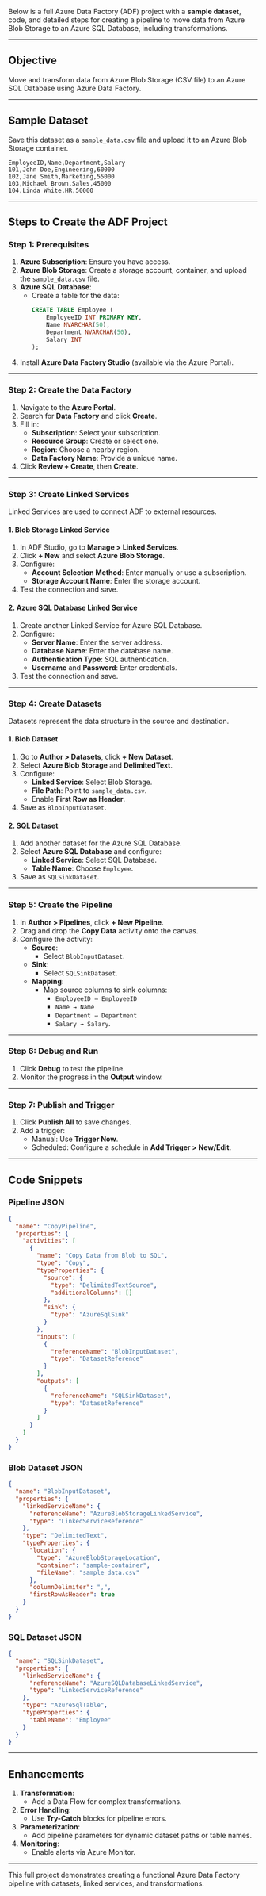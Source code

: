 Below is a full Azure Data Factory (ADF) project with a **sample dataset**, code, and detailed steps for creating a pipeline to move data from Azure Blob Storage to an Azure SQL Database, including transformations.

---

## **Objective**
Move and transform data from Azure Blob Storage (CSV file) to an Azure SQL Database using Azure Data Factory.

---

## **Sample Dataset**
Save this dataset as a `sample_data.csv` file and upload it to an Azure Blob Storage container.

```csv
EmployeeID,Name,Department,Salary
101,John Doe,Engineering,60000
102,Jane Smith,Marketing,55000
103,Michael Brown,Sales,45000
104,Linda White,HR,50000
```

---

## **Steps to Create the ADF Project**

### **Step 1: Prerequisites**
1. **Azure Subscription**: Ensure you have access.
2. **Azure Blob Storage**: Create a storage account, container, and upload the `sample_data.csv` file.
3. **Azure SQL Database**:
   - Create a table for the data:
     ```sql
     CREATE TABLE Employee (
         EmployeeID INT PRIMARY KEY,
         Name NVARCHAR(50),
         Department NVARCHAR(50),
         Salary INT
     );
     ```
4. Install **Azure Data Factory Studio** (available via the Azure Portal).

---

### **Step 2: Create the Data Factory**
1. Navigate to the **Azure Portal**.
2. Search for **Data Factory** and click **Create**.
3. Fill in:
   - **Subscription**: Select your subscription.
   - **Resource Group**: Create or select one.
   - **Region**: Choose a nearby region.
   - **Data Factory Name**: Provide a unique name.
4. Click **Review + Create**, then **Create**.

---

### **Step 3: Create Linked Services**
Linked Services are used to connect ADF to external resources.

#### 1. Blob Storage Linked Service
1. In ADF Studio, go to **Manage > Linked Services**.
2. Click **+ New** and select **Azure Blob Storage**.
3. Configure:
   - **Account Selection Method**: Enter manually or use a subscription.
   - **Storage Account Name**: Enter the storage account.
4. Test the connection and save.

#### 2. Azure SQL Database Linked Service
1. Create another Linked Service for Azure SQL Database.
2. Configure:
   - **Server Name**: Enter the server address.
   - **Database Name**: Enter the database name.
   - **Authentication Type**: SQL authentication.
   - **Username** and **Password**: Enter credentials.
3. Test the connection and save.

---

### **Step 4: Create Datasets**
Datasets represent the data structure in the source and destination.

#### 1. Blob Dataset
1. Go to **Author > Datasets**, click **+ New Dataset**.
2. Select **Azure Blob Storage** and **DelimitedText**.
3. Configure:
   - **Linked Service**: Select Blob Storage.
   - **File Path**: Point to `sample_data.csv`.
   - Enable **First Row as Header**.
4. Save as `BlobInputDataset`.

#### 2. SQL Dataset
1. Add another dataset for the Azure SQL Database.
2. Select **Azure SQL Database** and configure:
   - **Linked Service**: Select SQL Database.
   - **Table Name**: Choose `Employee`.
3. Save as `SQLSinkDataset`.

---

### **Step 5: Create the Pipeline**
1. In **Author > Pipelines**, click **+ New Pipeline**.
2. Drag and drop the **Copy Data** activity onto the canvas.
3. Configure the activity:
   - **Source**:
     - Select `BlobInputDataset`.
   - **Sink**:
     - Select `SQLSinkDataset`.
   - **Mapping**:
     - Map source columns to sink columns:
       - `EmployeeID → EmployeeID`
       - `Name → Name`
       - `Department → Department`
       - `Salary → Salary`.

---

### **Step 6: Debug and Run**
1. Click **Debug** to test the pipeline.
2. Monitor the progress in the **Output** window.

---

### **Step 7: Publish and Trigger**
1. Click **Publish All** to save changes.
2. Add a trigger:
   - Manual: Use **Trigger Now**.
   - Scheduled: Configure a schedule in **Add Trigger > New/Edit**.

---

## **Code Snippets**

### Pipeline JSON
```json
{
  "name": "CopyPipeline",
  "properties": {
    "activities": [
      {
        "name": "Copy Data from Blob to SQL",
        "type": "Copy",
        "typeProperties": {
          "source": {
            "type": "DelimitedTextSource",
            "additionalColumns": []
          },
          "sink": {
            "type": "AzureSqlSink"
          }
        },
        "inputs": [
          {
            "referenceName": "BlobInputDataset",
            "type": "DatasetReference"
          }
        ],
        "outputs": [
          {
            "referenceName": "SQLSinkDataset",
            "type": "DatasetReference"
          }
        ]
      }
    ]
  }
}
```

### Blob Dataset JSON
```json
{
  "name": "BlobInputDataset",
  "properties": {
    "linkedServiceName": {
      "referenceName": "AzureBlobStorageLinkedService",
      "type": "LinkedServiceReference"
    },
    "type": "DelimitedText",
    "typeProperties": {
      "location": {
        "type": "AzureBlobStorageLocation",
        "container": "sample-container",
        "fileName": "sample_data.csv"
      },
      "columnDelimiter": ",",
      "firstRowAsHeader": true
    }
  }
}
```

### SQL Dataset JSON
```json
{
  "name": "SQLSinkDataset",
  "properties": {
    "linkedServiceName": {
      "referenceName": "AzureSQLDatabaseLinkedService",
      "type": "LinkedServiceReference"
    },
    "type": "AzureSqlTable",
    "typeProperties": {
      "tableName": "Employee"
    }
  }
}
```

---

## **Enhancements**
1. **Transformation**:
   - Add a Data Flow for complex transformations.
2. **Error Handling**:
   - Use **Try-Catch** blocks for pipeline errors.
3. **Parameterization**:
   - Add pipeline parameters for dynamic dataset paths or table names.
4. **Monitoring**:
   - Enable alerts via Azure Monitor.

---

This full project demonstrates creating a functional Azure Data Factory pipeline with datasets, linked services, and transformations.
